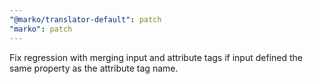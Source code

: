 ```yaml
---
"@marko/translator-default": patch
"marko": patch
---
```


Fix regression with merging input and attribute tags if input defined the same property as the attribute tag name.
